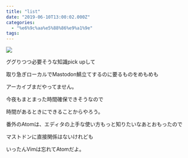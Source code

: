 ```yaml
---
title: "list"
date: "2019-06-10T13:00:02.000Z"
categories: 
  - "%e6%9c%aa%e5%88%86%e9%a1%9e"
tags: 
---
```


![](images/19-06-11-08-07-00-898_deco1565915192640555164.jpg)

ググりつつ必要そうな知識pick upして

取り急ぎローカルでMastodon鯖立てするのに要るものをめもめも

アーカイブまだやってません。

今夜もまとまった時間確保できそうなので

時間があるときにできることからやろう。

番外のAtomは、エディタの上手な使い方もっと知りたいなあとおもったので

マストドンに直接関係はないけれども

いったんVimは忘れてAtomだよ。
